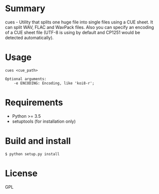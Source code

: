 Summary
=======

cues - Utility that splits one huge file into single files using a CUE sheet.
It can split WAV, FLAC and WavPack files. Also you can specify an encoding of
a CUE sheet file (UTF-8 is using by default and CP1251 would be detected
automatically).

Usage
=====

```
cues <cue_path>

Optional arguments:
    -e ENCODING: Encoding, like 'koi8-r';
```

Requirements
============

* Python >= 3.5
* setuptools (for installation only)

Build and install
=================

```
$ python setup.py install
```

License
=======

GPL
